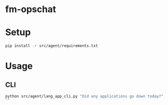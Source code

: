 # fm-opschat

# Setup
```bash
pip install -r src/agent/requirements.txt
```

# Usage
## CLI
```bash
python src/agent/lang_app_cli.py "Did any applications go down today?"
``